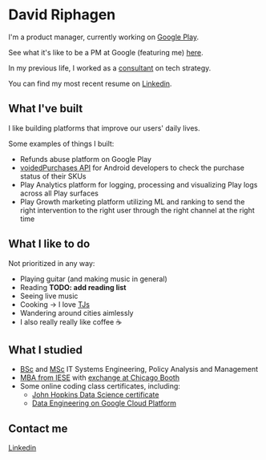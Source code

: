 # David Riphagen

I'm a product manager, currently working on [Google Play](www.play.google.com).

See what it's like to be a PM at Google (featuring me) [here](https://www.youtube.com/watch?v=MIq7oqgIZUw).

In my previous life, I worked as a [consultant](www.mckinsey.com) on tech strategy.

You can find my most recent resume on [Linkedin](www.linkedin.com/in/david-riphagen-2bb3435).


## What I've built

I like building platforms that improve our users' daily lives.

Some examples of things I built:

- Refunds abuse platform on Google Play
- [voidedPurchases API](https://developers.google.com/android-publisher/voided-purchases) for Android developers to check the purchase status of their SKUs
- Play Analytics platform for logging, processing and visualizing Play logs across all Play surfaces
- Play Growth marketing platform utilizing ML and ranking to send the right intervention to the right user through the right channel at the right time

## What I like to do

Not prioritized in any way:

- Playing guitar (and making music in general)
- Reading **TODO: add reading list**
- Seeing live music
- Cooking -> I love [TJs](https://www.traderjoes.com/)
- Wandering around cities aimlessly
- I also really really like coffee :coffee:

## What I studied

- [BSc](https://www.tudelft.nl/en/education/programmes/bachelors/tb/bsc-technische-bestuurskunde/) and [MSc](https://www.tudelft.nl/onderwijs/opleidingen/masters/cosem/msc-complex-systems-engineering-and-management/) IT Systems Engineering, Policy Analysis and Management
- [MBA from IESE](https://mba.iese.edu/) with [exchange at Chicago Booth](https://www.chicagobooth.edu/programs/full-time/academics/international-studies/ibep)
- Some online coding class certificates, including:
    * [John Hopkins Data Science certificate](https://www.coursera.org/account/accomplishments/specialization/N5E5W5LWR38J)
    * [Data Engineering on Google Cloud Platform](https://www.coursera.org/specializations/gcp-data-machine-learning?utm_source=googlecloud&utm_medium=institutions&utm_campaign=GoogleCloud_Training_DE_specialization)

## Contact me

[Linkedin](www.linkedin.com/in/david-riphagen-2bb3435)
